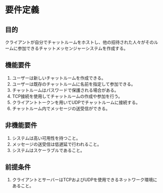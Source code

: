 # 要件定義

## 目的
クライアントが自分でチャットルームをホストし、他の招待された人々がそのルームに参加できるチャットメッセンジャーシステムを作成する。

## 機能要件
1. ユーザーは新しいチャットルームを作成できる。
2. ユーザーは既存のチャットルームに名前を指定して参加できる。
3. チャットルームはパスワードで保護される場合がある。
4. TCP接続を使用してチャットルームの作成や参加を行う。
5. クライアントトークンを用いてUDPでチャットルームに接続する。
6. チャットルーム内でメッセージの送受信ができる。

## 非機能要件
1. システムは高い可用性を持つこと。
2. メッセージの送受信は低遅延で行われること。
3. システムはスケーラブルであること。

## 前提条件
1. クライアントとサーバーはTCPおよびUDPを使用できるネットワーク環境にあること。
